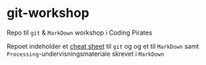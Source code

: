 # git-workshop
Repo til `git` &amp; `MarkDown` workshop i Coding Pirates

Repoet indeholder et [cheat sheet](https://en.wikipedia.org/wiki/Cheat_sheet) til `git` og og et til `MarkDown` samt `Processing`-undervisningsmateriale skrevet i `MarkDown`
